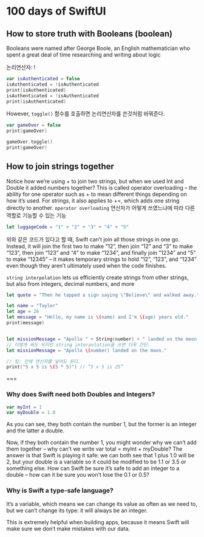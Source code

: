 # 100 days of SwiftUI

## How to store truth with Booleans (boolean)
Booleans were named after George Boole, an English mathematician who spent a great deal of time researching and writing about logic

논리연산자: !
```swift
var isAuthenticated = false
isAuthenticated = !isAuthenticated
print(isAuthenticated)
isAuthenticated = !isAuthenticated
print(isAuthenticated)

```

However, ```toggle()``` 함수를 호출하면 논리연산자를 쓴것처럼 바꿔준다.

```swift:toggle.swift
var gameOver = false
print(gameOver)

gameOver.toggle()
print(gameOver)

```

## How to join strings together
Notice how we’re using + to join two strings, but when we used Int and Double it added numbers together? This is called operator overloading – the ability for one operator such as + to mean different things depending on how it’s used. For strings, it also applies to +=, which adds one string directly to another.
```operator overloading``` 연산자가 어떻게 쓰였느냐에 따라 다른 역할로 기능할 수 있는 기능

```swift
let luggageCode = "1" + "2" + "3" + "4" + "5"
```
위와 같은 코드가 있다고 할 때, Swift can’t join all those strings in one go. Instead, it will join the first two to make “12”, then join “12” and “3” to make “123”, then join “123” and “4” to make “1234”, and finally join “1234” and “5” to make “12345” – it makes temporary strings to hold “12”, “123”, and “1234” even though they aren’t ultimately used when the code finishes.

```string interpolation``` lets us efficiently create strings from other strings, but also from integers, decimal numbers, and more
```swift:stringInterpolation.swift
let quote = "Then he tapped a sign saying \"Believe\" and walked away."

let name = "Taylor"
let age = 26
let message = "Hello, my name is \(name) and I'm \(age) years old."
print(message)


let missionMessage = "Apollo " + String(number) + " landed on the moon."
// 이렇게 써도 되지만 string interpolation을 쓰면 더욱 간단.
let missionMessage = "Apollo \(number) landed on the moon."

// 팁: 안에 연산자를 넣어도 된다.
print("5 x 5 is \(5 * 5)") // “5 x 5 is 25”
```


===
### Why does Swift need both Doubles and Integers?
```swift
var myInt = 1
var myDouble = 1.0
```
As you can see, they both contain the number 1, but the former is an integer and the latter a double.

Now, if they both contain the number 1, you might wonder why we can’t add them together – why can’t we write var total = myInt + myDouble? The answer is that Swift is playing it safe: we can both see that 1 plus 1.0 will be 2, but your double is a variable so it could be modified to be 1.1 or 3.5 or something else. How can Swift be sure it’s safe to add an integer to a double – how can it be sure you won’t lose the 0.1 or 0.5?


### Why is Swift a type-safe language?

 It’s a variable, which means we can change its value as often as we need to, but we can’t change its type: it will always be an integer.

This is extremely helpful when building apps, because it means Swift will make sure we don’t make mistakes with our data. 





